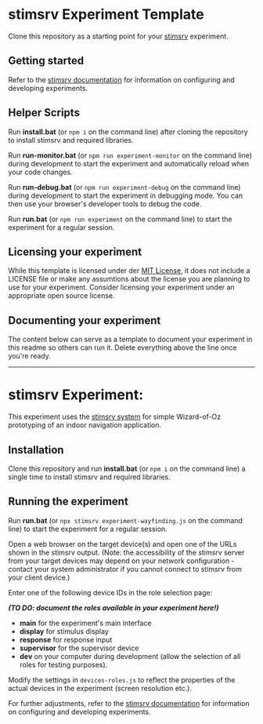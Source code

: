 # stimsrv Experiment Template

Clone this repository as a starting point for your [stimsrv](https://github.com/floledermann/stimsrv) experiment.

## Getting started

Refer to the [stimsrv documentation](https://github.com/floledermann/stimsrv/) for information on configuring and developing experiments.

## Helper Scripts

Run **install.bat** (or `npm i` on the command line) after cloning the repository to install stimsrv and required libraries.

Run **run-monitor.bat** (or `npm run experiment-monitor` on the command line) during development to start the experiment and automatically reload when your code changes.

Run **run-debug.bat** (or `npm run experiment-debug` on the command line) during development to start the experiment in debugging mode. You can then use your browser's developer tools to debug the code.

Run **run.bat** (or `npm run experiment` on the command line) to start the experiment for a regular session.

## Licensing your experiment

While this template is licensed under der [MIT License](https://opensource.org/licenses/MIT), it does not include a LICENSE file or make any assumtions about the license you are planning to use for your experiment. Consider licensing your experiment under an appropriate open source license.

## Documenting your experiment

The content below can serve as a template to document your experiment in this readme so others can run it. Delete everything above the line once you're ready.

----

# stimsrv Experiment: *<name of the experiment>*

This experiment uses the [stimsrv system](https://github.com/floledermann/stimsrv/) for simple Wizard-of-Oz prototyping of an indoor navigation application.

## Installation

Clone this repository and run **install.bat** (or `npm i` on the command line) a single time to install stimsrv and required libraries.

## Running the experiment

Run **run.bat** (or `npx stimsrv experiment-wayfinding.js` on the command line) to start the experiment for a regular session.

Open a web browser on the target device(s) and open one of the URLs shown in the stimsrv output. (Note: the accessibility of the stimsrv server from your target devices may depend on your network configuration - contact your system administrator if you cannot connect to stimsrv from your client device.)

Enter one of the following device IDs in the role selection page:

***(TO DO: document the roles available in your experiment here!)***

- **main** for the experiment's main interface
- **display** for stimulus display
- **response** for response input
- **supervisor** for the supervisor device
- **dev** on your computer during development (allow the selection of all roles for testing purposes).

Modify the settings in `devices-roles.js` to reflect the properties of the actual devices in the experiment (screen resolution etc.).

For further adjustments, refer to the [stimsrv documentation](https://github.com/floledermann/stimsrv/) for information on configuring and developing experiments.



